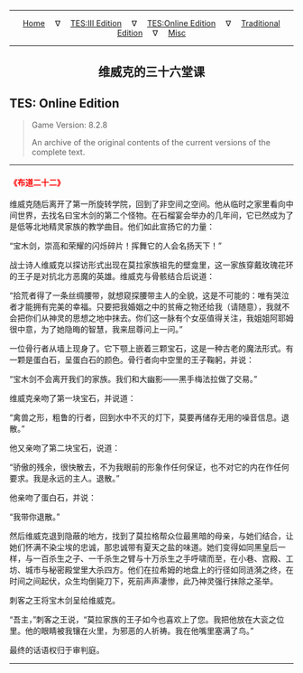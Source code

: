 
---

<!-- Jekyll Page Links -->

<center>
<a href="../../../../index.html">Home</a>
&emsp;&nabla;&emsp;
<a href="../../../index-tes3.html">TES:III Edition</a>
&emsp;&nabla;&emsp;
<a href="../../../index-teso.html">TES:Online Edition</a>
&emsp;&nabla;&emsp;
<a href="../../../index-traditional.html">Traditional Edition</a>
&emsp;&nabla;&emsp;
<a href="../../../index-misc.html">Misc</a>
</center>

<!-- Markdown Body Below: -->

---

<center>
<h2><span style="font-family:Georgia">维威克的三十六堂课</span></h2>
</center>

## TES: Online Edition

> Game Version: 8.2.8
>
> An archive of the original contents of the current versions of the complete text.

---

#### <span style="color:red">《布道二十二》</span>

维威克随后离开了第一所旋转学院，回到了非空间之空间。他从临时之家里看向中间世界，去找名曰宝木剑的第二个怪物。在石榴宴会举办的几年间，它已然成为了是低等北地精灵家族的教学曲目。他们如此宣扬它的力量：

“宝木剑，崇高和荣耀的闪烁碎片！挥舞它的人会名扬天下！”

战士诗人维威克以探访形式出现在莫拉家族祖先的壁龛里，这一家族穿戴玫瑰花环的王子是对抗北方恶魔的英雄。维威克与骨骸结合后说道：

“拾荒者得了一条丝绸腰带，就想窥探腰带主人的全貌，这是不可能的：唯有哭泣者才能拥有完美的幸福。只要把我婚姻之中的贫瘠之物还给我（请随意），我就不会把你们从神灵的思想之地中抹去。你们这一脉有个女巫值得关注，我姐姐阿耶姆很中意，为了她隐晦的智慧，我来屈尊问上一问。”

一位骨行者从墙上现身了。它下颚上嵌着三颗宝石，这是一种古老的魔法形式。有一颗是蛋白石，呈蛋白石的颜色。骨行者向中空里的王子鞠躬，并说：

“宝木剑不会离开我们的家族。我们和大幽影——黑手梅法拉做了交易。”

维威克亲吻了第一块宝石，并说道：

“禽兽之形，粗鲁的行者，回到水中不灭的灯下，莫要再储存无用的噪音信息。退散。”

他又亲吻了第二块宝石，说道：

“骄傲的残余，很快散去，不为我眼前的形象作任何保证，也不对它的内在作任何要求。我是永远的主人。退散。”

他亲吻了蛋白石，并说：

“我带你退散。”

然后维威克退到隐蔽的地方，找到了莫拉格帮众位最黑暗的母亲，与她们结合，让她们怀满不染尘埃的忠诚，那忠诚带有夏天之盐的味道。她们变得如同黑皇后一样，与一百杀生之子、一千杀生之臂与十万杀生之手呼啸而至，在小巷、宫殿、工坊、城市与秘密殿堂里大杀四方。他们在拉希姆的地盘上的行径如同涟漪之终，在时间之间起伏，众生均倒毙刀下，死前声声凄惨，此乃神灵强行抹除之圣举。

刺客之王将宝木剑呈给维威克。

“吾主，”刺客之王说，“莫拉家族的王子如今也喜欢上了您。我把他放在大衮之位里。他的眼睛被我镶在火里，为邪恶的人祈祷。我在他嘴里塞满了鸟。”

最终的话语权归于审判庭。

---
